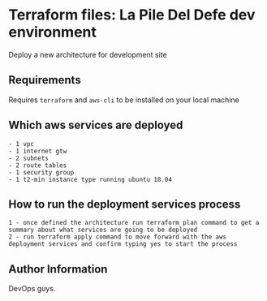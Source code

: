 # Terraform files: La Pile Del Defe dev environment

Deploy a new architecture for development site

## Requirements

Requires `terraform` and `aws-cli` to be installed on your local machine 

## Which aws services are deployed

```
- 1 vpc
- 1 internet gtw
- 2 subnets
- 2 route tables
- 1 security group
- 1 t2-min instance type running ubuntu 18.04
```

## How to run the deployment services process
```
1 - once defined the architecture run terraform plan command to get a summary about what services are going to be deployed
2 - run terraform apply command to move forward with the aws deployment services and confirm typing yes to start the process 
```

## Author Information

DevOps guys.
